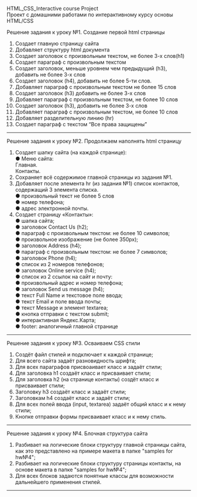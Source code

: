 HTML_CSS_Interactive course Project  
Проект с домашними работами по интерактивному курсу основы HTML/CSS



Решение задания к уроку №1. Создание первой html страницы

1. Создает главную страницу сайта
2. Добавляет структуру html документа
2. Создает заголовок с произвольным текстом, не более 3-х слов(h1)
3. Создает параграф с произвольным текстом
4. Создает заголовок, меньше уровнем чем предыдущий (h3), добавить не более 3-х слов
5. Создает заголовок (h4), добавить не более 5-ти слов.
6. Добавляет параграф с произвольным текстом не более 15 слов
7. Создает заголовок (h3) добавить не более 3-х слов
8. Добавляет параграф с произвольным текстом, не более 10 слов
9. Создает заголовок (h3), добавить не более 3-х слов
10. Добавляет параграф с произвольным текстом, не более 10 слов
11. Добавляет разделительную линию (hr)
12. Создает параграф с текстом “Все права защищены”

_________________________________________________________________________________________________________________________________________________



Решение задания к уроку №2. Продолжаем наполнять html страницу

1. Создает шапку сайта (на каждой странице):  
	● Меню сайта:  
		Главная.  
		Контакты.  
2. Сохраняет всё содержимое главной страницы из задания №1.  
3. Добавляет после элемента hr (из задания №1) список контактов, содержащий 3 элемента списка.  
	● произвольный текст не более 5 слов  
	● номер телефона;  
	● адрес электронной почты.  
4. Создает страницу «Контакты»:  
	● шапка сайта;  
	● заголовок Contact Us (h2);  
	● параграф с произвольным текстом: не более 10 символов;  
	● произвольное изображение (не более 350px);  
	● заголовок Address (h4);  
	● параграф с произвольным текстом: не более 7 символов;  
	● заголовок Phone (h4);  
	● список из 2 номеров телефонов;  
	● заголовок Online service (h4);  
	● список из 2 ссылок на сайт и почту:  
	● произвольный адрес и номер телефона;  
	● заголовок Send us message (h4);  
	● текст Full Name и текстовое поле ввода;  
	● текст Email и поле ввода почты;  
	● текст Message и элемент textarea;  
	● кнопка отправки с текстом submit;  
	● интерактивная Яндекс.Карта;  
	● footer: аналогичный главной странице   

_________________________________________________________________________________________________________________________________________________  



Решение задания к уроку №3. Осваиваем CSS стили  

1. Создёт файл стилей и подключает к каждой странице;  
2. Для всего сайта задаёт разновидность шрифта;  
3. Для всех параграфов присвоаивает класс и задаёт стили;  
4. Для заголовка h1 создаёт класс и присваивает стили;  
5. Для заголовка h2 (на странице контакты) создёт класс и присваивает стили;  
6. Заголовку h3 создаёт класс и задаёт стили;  
7. Заголовкам h4 создаёт класс и задаёт стили;  
8. Для всех полей ввода (input, textarea) задаёт общий класс и к нему стили;  
9. Кнопке отправки формы присваивает класс и к нему стиль.  

_________________________________________________________________________________________________________________________________________________  


Решение задания к уроку №4. Блочная структура сайта  

1. Разбивает на логические блоки структуру главной страницы сайта, как это представлено на примере макета в папке "samples for hw№4";  
2. Разбивает на логические блоки структуру страницы контакты, на основе макета в папке "samples for hw№4";  
3. Для всех блоков задаются понятные классы для возможности дальнейшего применения стилей.   

_________________________________________________________________________________________________________________________________________________  